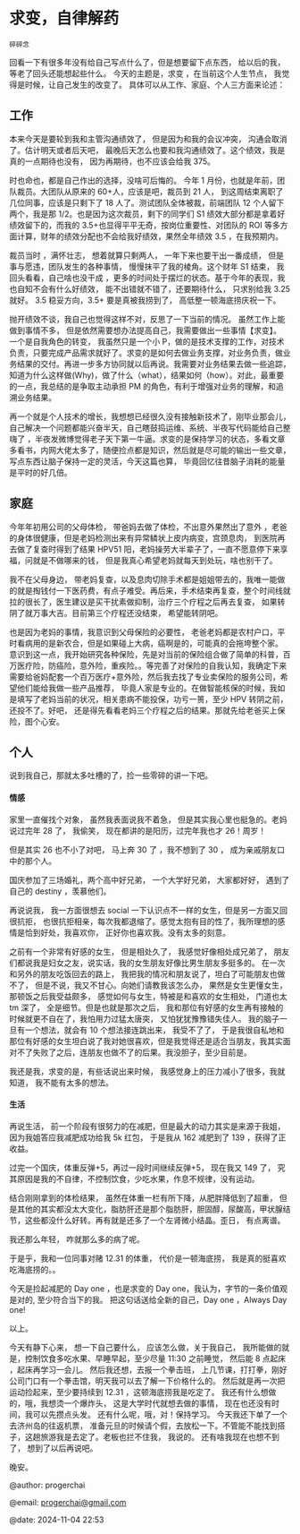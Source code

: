 # 求变，自律解药

`碎碎念`

回看一下有很多年没有给自己写点什么了，但是想要留下点东西， 给以后的我， 等老了回头还能想起些什么。
今天的主题是，求变 ，在当前这个人生节点， 我觉得是时候，让自己发生的改变了。
具体可以从工作、家庭、个人三方面来论述：

## 工作

本来今天是要轮到我和主管沟通绩效了， 但是因为和我的会议冲突， 沟通会取消了。估计明天或者后天吧， 最晚后天怎么也要和我沟通绩效了。这个绩效，我是真的一点期待也没有， 因为再期待，也不应该会给我 375。

时也命也，都是自己作出的选择，没啥可后悔的。 今年 1 月份，也就是年前，团队裁员。大团队从原来的 60+人，应该是吧，裁员到 21 人， 到这周结束离职了几位同事，应该是只剩下了 18 人了。测试团队全体被裁，前端团队 12 个人留下两个，我是那 1/2。也是因为这次裁员，剩下的同学们 S1 绩效大部分都是拿着好绩效留下的，而我的 3.5+也显得平平无奇，按岗位重要性、对团队的 ROI 等多方面计算，财年的绩效分配也不会给我好绩效，果然全年绩效 3.5 ，在我预期内。

裁员当时 ，满怀壮志， 想着就算只剩两人， 一年下来也要干出一番成绩， 但是事与愿违，团队发生的各种事情， 慢慢抹平了我的棱角。这个财年 S1 结束， 我回头看看，自己啥也没干成 ，更多的时间处于摆烂的状态。基于今年的表现，我也自知不会有什么好绩效， 能不出错就不错了，还要期待什么， 只求别给我 3.25 就好。 3.5 稳妥方向，3.5+ 要是真被我捞到了， 高低整一顿海底捞庆祝一下。

抛开绩效不谈，我自己也觉得这样不对，反思了一下当前的情况。 虽然工作上能做到事情不多， 但是依然需要想办法提高自己，我需要做出一些事情【求变】。
一个是自我角色的转变， 我虽然只是一个小 P，做的是技术支撑的工作，对技术负责，只要完成产品需求就好了。求变的是如何去做业务支撑，对业务负责，做业务结果的交付。再进一步多方协同就以后再说。我需要对业务结果去做一些追踪， 知道为什么这样做(Why)，做了什么（what），结果如何（how）。对此，最重要的一点，我总结的是争取主动承担 PM 的角色，有利于增强对业务的理解，和追溯业务结果。

再一个就是个人技术的增长，我想想已经很久没有接触新技术了，刚毕业那会儿， 自己解决一个问题都能兴奋半天，自己瞎鼓捣运维、系统、半夜写代码能给自己整嗨了 ，半夜发微博觉得老子天下第一牛逼。求变的是保持学习的状态，多看文章多看书，内网大佬太多了，随便捡点都是知识，然后就是尽可能的输出一些文章， 写点东西让脑子保持一定的灵活，今天这篇也算， 毕竟回忆往昔脑子消耗的能量是平时的好几倍。

## 家庭

今年年初用公司的父母体检， 带爸妈去做了体检，不出意外果然出了意外 ，老爸的身体很健康，但是老妈检测出来有异常鳞状上皮内病变，宫颈息肉， 到医院再去做了复查时得到了结果 HPV51 阳，老妈操劳大半辈子了，一直不愿意停下来享福，问就是不做哪来的钱， 但是我真心希望老妈就每天到处玩，啥也别干了。

我不在父母身边， 带老妈复查，以及息肉切除手术都是姐姐带去的，我唯一能做的就是掏钱付一下医药费，有点子难受。再后来，手术结束再复查，整个时间线就拉的很长了，医生建议是买干扰素做抑制，治疗三个疗程之后再去复查， 如果转阴了就万事大吉。目前第三个疗程还没结束， 希望能转阴吧。

也是因为老妈的事情，我意识到父母保险的必要性， 老爸老妈都是农村户口，平时看病用的是新农合，但是如果碰上大病，癌啊是的，可能真的会拖垮整个家。 意识到这一点，我开始研究各种保险，先是对当前的保险组合做了简单的科普，百万医疗险，防癌险，意外险，重疾险。。等完善了对保险的自我认知，我确定下来需要给爸妈配套一个百万医疗+意外险，然后我去找了专业卖保险的服务公司，希望他们能给我做一些产品推荐， 毕竟人家是专业的。在做智能核保的时候，我如是填写了老妈当前的状况，相关患病不能投保，功亏一篑，至少 HPV 转阴之前，还投不了。好吧， 还是得先看看老妈三个疗程之后的结果。那就先给老爸买上保险，图个心安。

## 个人

说到我自己，那就太多吐槽的了，捡一些零碎的讲一下吧。

#### 情感

家里一直催找个对象， 虽然我表面说我不着急， 但是其实我心里也挺急的。老妈说过完年 28 了， 我偷笑， 现在都讲的是阳历，过完年我也才 26！周岁！

但是其实 26 也不小了对吧， 马上奔 30 了 ，我不想到了 30 ， 成为亲戚朋友口中的那个人。

国庆参加了三场婚礼，两个高中好兄弟， 一个大学好兄弟， 大家都好好， 遇到了自己的 destiny ，羡慕他们。

再说说我， 我一方面很想去 social 一下认识点不一样的女生，但是另一方面又回很抗拒， 也很抗拒相亲，每次我都退缩了。感觉太抱有目的性了，我所理想的感情是恰到好处，我喜欢你， 正好你也喜欢我。没有太多的刻意。

之前有一个非常有好感的女生， 但是相处久了， 我感觉好像相处成兄弟了， 朋友们都说我是妇女之友，说实话，我的女生朋友好像比男生朋友多挺多的。 在一次和另外的朋友吃饭回去的路上， 我把我的情况和朋友说了，坦白了可能朋友也做不了， 但是不说，我又不甘心。向她们请教我该怎么办， 果然是女生更懂女生，那顿饭之后我受益颇多， 感觉如何与女生，特被是和喜欢的女生相处， 门道也太 tm 深了， 全是细节。但是也就是那次之后， 我和那位有好感的女生再有接触的时候就更不自在了，我怕用力过猛太唐突， 又怕犹犹豫豫错失佳人。 我的脑子一旦有一个想法，就会有 10 个想法接连跳出来， 我受不了了， 于是我很自私地和那位有好感的女生坦白说了我对她很喜欢，但是我觉得还是适合当朋友，我其实面对不了失败了之后，连朋友也做不了的后果。我没胆子，至少目前是。

我还是我，求变的是，有些话说出来时候， 我感觉身上的压力减小了很多，我就知道， 我不能有太多的想法。

#### 生活

再说生活， 前一个阶段有很努力的在减肥，但是最大的动力其实是来源于我姐， 因为我姐答应我减肥成功给我 5k 红包， 于是我从 162 减肥到了 139 ，获得了正收益。

过完一个国庆，体重反弹+5，再过一段时间继续反弹+5， 现在我又 149 了， 究其原因是我的不自律，不控制饮食，少吃水果，作息不规律，没有运动。

结合刚刚拿到的体检结果， 虽然在体重一栏有所下降，从肥胖降低到了超重， 但是其他的其实都没太大变化，脂肪肝还是那个脂肪肝，胆固醇，尿酸高，甲状腺结节，这些都没什么好转。再有就是还多了一个左肾微小结晶。歪日， 有点离谱。

我还那么年轻， 咋就那么多的病了呢。

于是乎，我和一位同事对赌 12.31 的体重， 代价是一顿海底捞， 我是真的挺喜欢吃海底捞的。。

今天是捡起减肥的 Day one ，也是求变的 Day one，我认为，字节的一条价值观是对的, 至少符合当下的我。
把这句话送给全新的自己，Day one ，Always Day one!

以上。

今天有静下心来， 想一下自己要什么， 应该怎么做，关于我自己， 我所能做的就是，控制饮食多吃水果、早睡早起，至少尽量 11:30 之前睡觉， 然后能 8 点起床 ，起床再学习一会儿。
然后我还想，去报一个拳击班， 上几节课，打打拳，刚好公司门口有一个拳击馆，明天我可以去了解一下价格什么的。
然后就是再一次把运动捡起来，至少要持续到 12.31 ，这顿海底捞我是吃定了。
我还有什么想做的，哦，我想烫一个爆炸头， 这是大学时代就想去做的事情， 现在也还没有时间，我可以先攒点头发。
还有什么呢，哦，对！保持学习。
今天我还下单了一个去济州岛的往返机票， 准备元旦的时候请个假，去放松一下。不管能不能找到搭子，这趟旅游我是去定了。老板也拦不住我， 我说的。
还有啥我现在也想不到了， 想到了以后再说吧。

晚安。

@author: progerchai

@email: progerchai@gmail.com

@date: 2024-11-04 22:53
